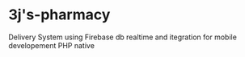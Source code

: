 # 3j's-pharmacy
Delivery System using Firebase db realtime and itegration for mobile developement PHP native
